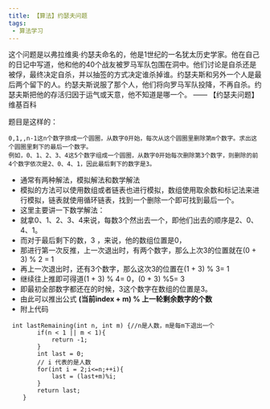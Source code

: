 ```yaml
---
title: 【算法】约瑟夫问题
tags:
 - 算法学习
---
```

  
这个问题是以弗拉维奥·约瑟夫命名的，他是1世纪的一名犹太历史学家。他在自己的日记中写道，他和他的40个战友被罗马军队包围在洞中。他们讨论是自杀还是被俘，最终决定自杀，并以抽签的方式决定谁杀掉谁。约瑟夫斯和另外一个人是最后两个留下的人。约瑟夫斯说服了那个人，他们将向罗马军队投降，不再自杀。约瑟夫斯把他的存活归因于运气或天意，他不知道是哪一个。 
—— 【约瑟夫问题】维基百科

题目是这样的：
```
0,1,,n-1这n个数字排成一个圆圈，从数字0开始，每次从这个圆圈里删除第m个数字。求出这个圆圈里剩下的最后一个数字。
例如，0、1、2、3、4这5个数字组成一个圆圈，从数字0开始每次删除第3个数字，则删除的前4个数字依次是2、0、4、1，因此最后剩下的数字是3。
```

 - 通常有两种解法，模拟解法和数学解法
 - 模拟的方法可以使用数组或者链表也进行模拟，数组使用取余数和标记法来进行模拟，链表就使用循环链表，找到一个删除一个即可找到最后一个。
 - 这里主要讲一下数学解法：
 - 就拿0、1、2、3、4来说，每数3个然出去一个，即他们出去的顺序是2、0、4、1。
 - 而对于最后剩下的数，3 ，来说，他的数组位置是0，
 - 那进行第一次反推，上一次退出时，有两个数字，那么上次3的位置就在(0 + 3) % 2 = 1
 - 再上一次退出时，还有3个数字，那么这次3的位置在(1 + 3) % 3= 1
 - 继续往上推即可得道(1 + 3) % 4= 0，(0 + 3) %5= 3
 - 即最初全部数字都还在的时候，3这个数字在数组的位置是3。
 - 由此可以推出公式 **(当前index + m) % 上一轮剩余数字的个数**
 - 附上代码

```
 int lastRemaining(int n, int m) {//n是人数，m是每m下退出一个
        if(n < 1 || m < 1){
            return -1;
        }
        int last = 0;
        // i 代表的是人数
        for(int i = 2;i<=n;++i){
            last = (last+m)%i;
        }
        return last;
    }
```

 
